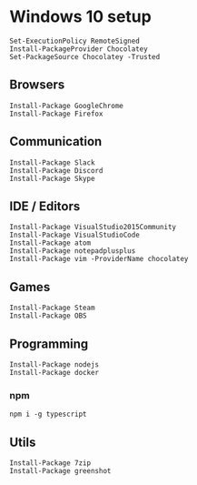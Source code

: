 # Windows 10 setup

```
Set-ExecutionPolicy RemoteSigned
Install-PackageProvider Chocolatey
Set-PackageSource Chocolatey -Trusted
```

## Browsers

```
Install-Package GoogleChrome
Install-Package Firefox
```

## Communication

```
Install-Package Slack
Install-Package Discord
Install-Package Skype
```

## IDE / Editors

```
Install-Package VisualStudio2015Community
Install-Package VisualStudioCode
Install-Package atom
Install-Package notepadplusplus
Install-Package vim -ProviderName chocolatey
```

## Games
```
Install-Package Steam
Install-Package OBS
```

## Programming

```
Install-Package nodejs
Install-Package docker
```

### npm

```
npm i -g typescript
```

## Utils

```
Install-Package 7zip
Install-Package greenshot
```